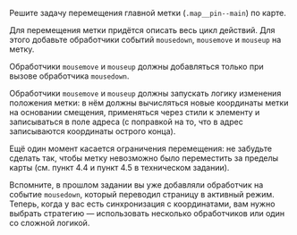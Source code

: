 Решите задачу перемещения главной метки (```.map__pin--main```) по карте.

Для перемещения метки придётся описать весь цикл действий. Для этого добавьте обработчики событий ```mousedown```, ```mousemove``` и ```mouseup``` на метку.

Обработчики ```mousemove``` и ```mouseup``` должны добавляться только при вызове обработчика ```mousedown```.

Обработчики ```mousemove``` и ```mouseup``` должны запускать логику изменения положения метки: в нём должны вычисляться новые координаты метки на основании смещения, применяться через стили к элементу и записываться в поле адреса (с поправкой на то, что в адрес записываются координаты острого конца).

Ещё один момент касается ограничения перемещения: не забудьте сделать так, чтобы метку невозможно было переместить за пределы карты (см. пункт 4.4 и пункт 4.5 в техническом задании).

Вспомните, в прошлом задании вы уже добавляли обработчик на событие ```mousedown```, который переводил страницу в активный режим. Теперь, когда у вас есть синхронизация с координатами, вам нужно выбрать стратегию — использовать несколько обработчиков или один со сложной логикой.
